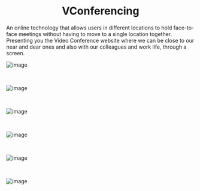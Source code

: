 <div align="center">
  <h1> VConferencing </h1>
 </div>

An online technology that allows users in different locations to hold face-to-face meetings without having to move to a single location together. Presenting you the Video Conference website where we can be close to our near and dear ones and also with our colleagues and work life, through a screen.

![image](https://user-images.githubusercontent.com/81305824/153722832-8269badb-2fde-4e02-a2eb-4380a71abdb7.png)

<br>

![image](https://user-images.githubusercontent.com/81305824/153722842-c93509b6-6323-41dd-b155-19324ec3e1aa.png)

<br>

![image](https://user-images.githubusercontent.com/81305824/153722851-a5f4080f-28b6-401d-b0d1-129be81f9827.png)

<br>

![image](https://user-images.githubusercontent.com/81305824/153722866-4f4724c5-7e0b-4bdd-895d-6f7445856cfb.png)

<br>

![image](https://user-images.githubusercontent.com/81305824/153722898-bf8f84f2-d69f-4c74-8a37-6ba7ddc06de4.png)

<br>

![image](https://user-images.githubusercontent.com/81305824/153722910-4dd02cdb-db47-45dc-b001-93208363a2f4.png)
